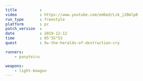 ```yaml
---
title          :
video          : https://www.youtube.com/embed/Lik_j2Bmlp8
run_type       : freestyle
platform       : pc
patch_version  : 
date           : 2019-12-12
time           : 05'55"53
quest          : 9★-the-heralds-of-destruction-cry

runners:
    - ponyteiru

weapons:
    - light-bowgun
---
```

